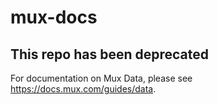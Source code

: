 # mux-docs

## This repo has been deprecated

For documentation on Mux Data, please see https://docs.mux.com/guides/data.
